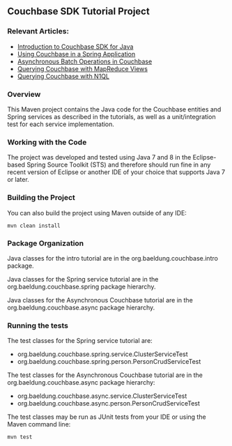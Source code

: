 ## Couchbase SDK Tutorial Project

### Relevant Articles:
- [Introduction to Couchbase SDK for Java](http://www.baeldung.com/java-couchbase-sdk)
- [Using Couchbase in a Spring Application](http://www.baeldung.com/couchbase-sdk-spring)
- [Asynchronous Batch Operations in Couchbase](http://www.baeldung.com/async-batch-operations-in-couchbase)
- [Querying Couchbase with MapReduce Views](http://www.baeldung.com/couchbase-query-mapreduce-view)
- [Querying Couchbase with N1QL](http://www.baeldung.com/n1ql-couchbase)

### Overview
This Maven project contains the Java code for the Couchbase entities and Spring services
as described in the tutorials, as well as a unit/integration test
for each service implementation.

### Working with the Code
The project was developed and tested using Java 7 and 8 in the Eclipse-based
Spring Source Toolkit (STS) and therefore should run fine in any
recent version of Eclipse or another IDE of your choice
that supports Java 7 or later.

### Building the Project
You can also build the project using Maven outside of any IDE:
```
mvn clean install
```

### Package Organization
Java classes for the intro tutorial are in the
org.baeldung.couchbase.intro package.

Java classes for the Spring service tutorial are in the
org.baeldung.couchbase.spring package hierarchy.

Java classes for the Asynchronous Couchbase tutorial are in the
org.baeldung.couchbase.async package hierarchy.


### Running the tests
The test classes for the Spring service tutorial are:
- org.baeldung.couchbase.spring.service.ClusterServiceTest
- org.baeldung.couchbase.spring.person.PersonCrudServiceTest

The test classes for the Asynchronous Couchbase tutorial are in the
org.baeldung.couchbase.async package hierarchy:
- org.baeldung.couchbase.async.service.ClusterServiceTest
- org.baeldung.couchbase.async.person.PersonCrudServiceTest

The test classes may be run as JUnit tests from your IDE
or using the Maven command line:
```
mvn test
```
